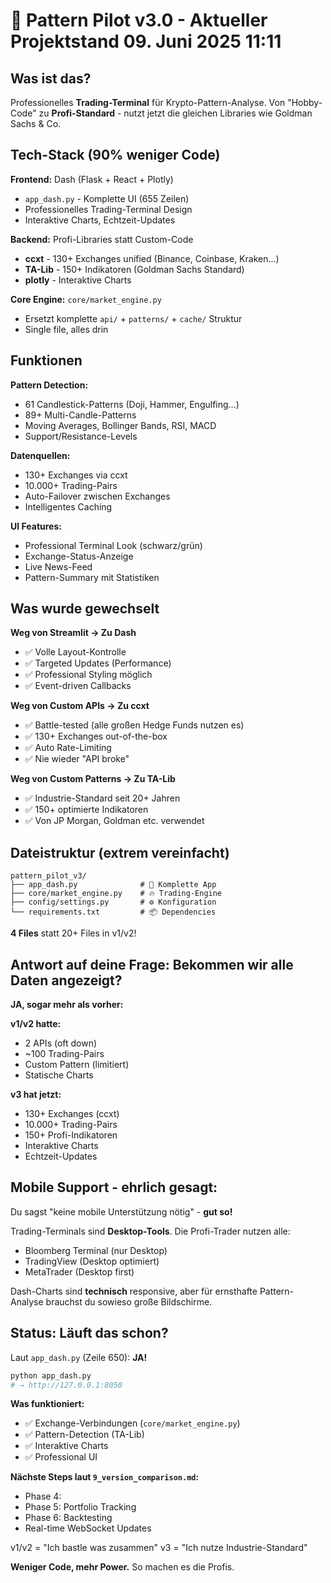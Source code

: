 # 🚀 Pattern Pilot v3.0 - Aktueller Projektstand 09. Juni 2025 11:11  

## **Was ist das?**
Professionelles **Trading-Terminal** für Krypto-Pattern-Analyse. Von "Hobby-Code" zu **Profi-Standard** - nutzt jetzt die gleichen Libraries wie Goldman Sachs & Co.

## **Tech-Stack (90% weniger Code)**

**Frontend:** Dash (Flask + React + Plotly)
- `app_dash.py` - Komplette UI (655 Zeilen)
- Professionelles Trading-Terminal Design
- Interaktive Charts, Echtzeit-Updates

**Backend:** Profi-Libraries statt Custom-Code
- **ccxt** - 130+ Exchanges unified (Binance, Coinbase, Kraken...)
- **TA-Lib** - 150+ Indikatoren (Goldman Sachs Standard)
- **plotly** - Interaktive Charts

**Core Engine:** `core/market_engine.py`
- Ersetzt komplette `api/` + `patterns/` + `cache/` Struktur
- Single file, alles drin

## **Funktionen**

**Pattern Detection:**
- 61 Candlestick-Patterns (Doji, Hammer, Engulfing...)
- 89+ Multi-Candle-Patterns  
- Moving Averages, Bollinger Bands, RSI, MACD
- Support/Resistance-Levels

**Datenquellen:**
- 130+ Exchanges via ccxt
- 10.000+ Trading-Pairs
- Auto-Failover zwischen Exchanges
- Intelligentes Caching

**UI Features:**
- Professional Terminal Look (schwarz/grün)
- Exchange-Status-Anzeige
- Live News-Feed
- Pattern-Summary mit Statistiken

## **Was wurde gewechselt**

**Weg von Streamlit → Zu Dash**
- ✅ Volle Layout-Kontrolle
- ✅ Targeted Updates (Performance)
- ✅ Professional Styling möglich
- ✅ Event-driven Callbacks

**Weg von Custom APIs → Zu ccxt**
- ✅ Battle-tested (alle großen Hedge Funds nutzen es)
- ✅ 130+ Exchanges out-of-the-box
- ✅ Auto Rate-Limiting
- ✅ Nie wieder "API broke"

**Weg von Custom Patterns → Zu TA-Lib**
- ✅ Industrie-Standard seit 20+ Jahren
- ✅ 150+ optimierte Indikatoren
- ✅ Von JP Morgan, Goldman etc. verwendet

## **Dateistruktur (extrem vereinfacht)**

```
pattern_pilot_v3/
├── app_dash.py              # 🎯 Komplette App
├── core/market_engine.py    # 🔥 Trading-Engine  
├── config/settings.py       # ⚙️ Konfiguration
└── requirements.txt         # 📦 Dependencies
```

**4 Files** statt 20+ Files in v1/v2!

## **Antwort auf deine Frage: Bekommen wir alle Daten angezeigt?**

**JA, sogar mehr als vorher:**

**v1/v2 hatte:**
- 2 APIs (oft down)
- ~100 Trading-Pairs
- Custom Pattern (limitiert)
- Statische Charts

**v3 hat jetzt:**
- 130+ Exchanges (ccxt)
- 10.000+ Trading-Pairs
- 150+ Profi-Indikatoren
- Interaktive Charts
- Echtzeit-Updates

## **Mobile Support - ehrlich gesagt:**

Du sagst "keine mobile Unterstützung nötig" - **gut so!** 

Trading-Terminals sind **Desktop-Tools**. Die Profi-Trader nutzen alle:
- Bloomberg Terminal (nur Desktop)
- TradingView (Desktop optimiert)
- MetaTrader (Desktop first)

Dash-Charts sind **technisch** responsive, aber für ernsthafte Pattern-Analyse brauchst du sowieso große Bildschirme.

## **Status: Läuft das schon?**

Laut `app_dash.py` (Zeile 650): **JA!**
```bash
python app_dash.py
# → http://127.0.0.1:8050
```

**Was funktioniert:**
- ✅ Exchange-Verbindungen (`core/market_engine.py`)
- ✅ Pattern-Detection (TA-Lib)
- ✅ Interaktive Charts
- ✅ Professional UI

**Nächste Steps laut `9_version_comparison.md`:**
- Phase 4: 
- Phase 5: Portfolio Tracking
- Phase 6: Backtesting
- Real-time WebSocket Updates


v1/v2 = "Ich bastle was zusammen"
v3 = "Ich nutze Industrie-Standard"

**Weniger Code, mehr Power.** So machen es die Profis.